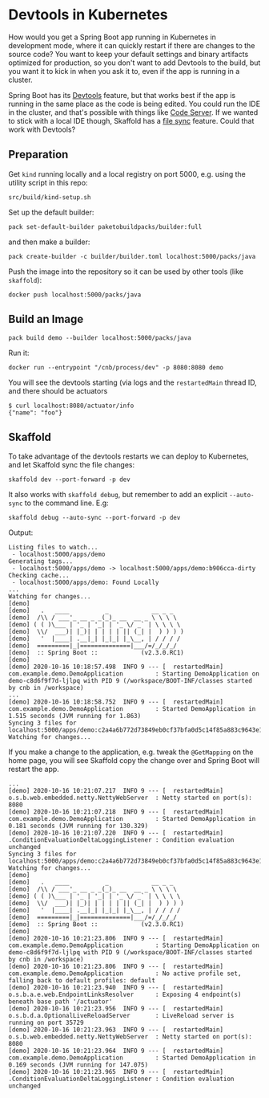 # Devtools in Kubernetes

How would you get a Spring Boot app running in Kubernetes in development mode, where it can quickly restart if there are changes to the source code? You want to keep your default settings and binary artifacts optimized for production, so you don't want to add Devtools to the build, but you want it to kick in when you ask it to, even if the app is running in a cluster.

Spring Boot has its [Devtools](https://docs.spring.io/spring-boot/docs/1.5.16.RELEASE/reference/html/using-boot-devtools.html) feature, but that works best if the app is running in the same place as the code is being edited. You could run the IDE in the cluster, and that's possible with things like [Code Server](https://github.com/cdr/code-server). If we wanted to stick with a local IDE though, Skaffold has a [file sync](https://skaffold.dev/docs/pipeline-stages/filesync/) feature. Could that work with Devtools?

## Preparation

Get `kind` running locally and a local registry on port 5000, e.g. using the utility script in this repo:

```
src/build/kind-setup.sh
```

Set up the default builder:

```
pack set-default-builder paketobuildpacks/builder:full
```

and then make a builder:

```
pack create-builder -c builder/builder.toml localhost:5000/packs/java
```

Push the image into the repository so it can be used by other tools (like `skaffold`):

```
docker push localhost:5000/packs/java
```

## Build an Image

```
pack build demo --builder localhost:5000/packs/java
```

Run it:

```
docker run --entrypoint "/cnb/process/dev" -p 8080:8080 demo
```

You will see the devtools starting (via logs and the `restartedMain` thread ID, and there should be actuators

```
$ curl localhost:8080/actuator/info
{"name": "foo"}
```

## Skaffold

To take advantage of the devtools restarts we can deploy to Kubernetes, and let Skaffold sync the file changes:

```
skaffold dev --port-forward -p dev
```

It also works with `skaffold debug`, but remember to add an explicit `--auto-sync` to the command line. E.g:


```
skaffold debug --auto-sync --port-forward -p dev
```

Output:

```
Listing files to watch...
 - localhost:5000/apps/demo
Generating tags...
 - localhost:5000/apps/demo -> localhost:5000/apps/demo:b906cca-dirty
Checking cache...
 - localhost:5000/apps/demo: Found Locally
...
Watching for changes...
[demo] 
[demo]   .   ____          _            __ _ _
[demo]  /\\ / ___'_ __ _ _(_)_ __  __ _ \ \ \ \
[demo] ( ( )\___ | '_ | '_| | '_ \/ _` | \ \ \ \
[demo]  \\/  ___)| |_)| | | | | || (_| |  ) ) ) )
[demo]   '  |____| .__|_| |_|_| |_\__, | / / / /
[demo]  =========|_|==============|___/=/_/_/_/
[demo]  :: Spring Boot ::            (v2.3.0.RC1)
[demo] 
[demo] 2020-10-16 10:18:57.498  INFO 9 --- [  restartedMain] com.example.demo.DemoApplication         : Starting DemoApplication on demo-c8d6f9f7d-ljlpq with PID 9 (/workspace/BOOT-INF/classes started by cnb in /workspace)
...
[demo] 2020-10-16 10:18:58.752  INFO 9 --- [  restartedMain] com.example.demo.DemoApplication         : Started DemoApplication in 1.515 seconds (JVM running for 1.863)
Syncing 3 files for localhost:5000/apps/demo:c2a4a6b772d73849eb0cf37bfa0d5c14f85a883c9643e1af7cb8f037a66d22a4
Watching for changes...
```

If you make a change to the application, e.g. tweak the `@GetMapping` on the home page, you will see Skaffold copy the change over and Spring Boot will restart the app.

```
...
[demo] 2020-10-16 10:21:07.217  INFO 9 --- [  restartedMain] o.s.b.web.embedded.netty.NettyWebServer  : Netty started on port(s): 8080
[demo] 2020-10-16 10:21:07.218  INFO 9 --- [  restartedMain] com.example.demo.DemoApplication         : Started DemoApplication in 0.181 seconds (JVM running for 130.329)
[demo] 2020-10-16 10:21:07.220  INFO 9 --- [  restartedMain] .ConditionEvaluationDeltaLoggingListener : Condition evaluation unchanged
Syncing 3 files for localhost:5000/apps/demo:c2a4a6b772d73849eb0cf37bfa0d5c14f85a883c9643e1af7cb8f037a66d22a4
Watching for changes...
[demo] 
[demo]   .   ____          _            __ _ _
[demo]  /\\ / ___'_ __ _ _(_)_ __  __ _ \ \ \ \
[demo] ( ( )\___ | '_ | '_| | '_ \/ _` | \ \ \ \
[demo]  \\/  ___)| |_)| | | | | || (_| |  ) ) ) )
[demo]   '  |____| .__|_| |_|_| |_\__, | / / / /
[demo]  =========|_|==============|___/=/_/_/_/
[demo]  :: Spring Boot ::            (v2.3.0.RC1)
[demo] 
[demo] 2020-10-16 10:21:23.806  INFO 9 --- [  restartedMain] com.example.demo.DemoApplication         : Starting DemoApplication on demo-c8d6f9f7d-ljlpq with PID 9 (/workspace/BOOT-INF/classes started by cnb in /workspace)
[demo] 2020-10-16 10:21:23.806  INFO 9 --- [  restartedMain] com.example.demo.DemoApplication         : No active profile set, falling back to default profiles: default
[demo] 2020-10-16 10:21:23.940  INFO 9 --- [  restartedMain] o.s.b.a.e.web.EndpointLinksResolver      : Exposing 4 endpoint(s) beneath base path '/actuator'
[demo] 2020-10-16 10:21:23.956  INFO 9 --- [  restartedMain] o.s.b.d.a.OptionalLiveReloadServer       : LiveReload server is running on port 35729
[demo] 2020-10-16 10:21:23.963  INFO 9 --- [  restartedMain] o.s.b.web.embedded.netty.NettyWebServer  : Netty started on port(s): 8080
[demo] 2020-10-16 10:21:23.964  INFO 9 --- [  restartedMain] com.example.demo.DemoApplication         : Started DemoApplication in 0.169 seconds (JVM running for 147.075)
[demo] 2020-10-16 10:21:23.965  INFO 9 --- [  restartedMain] .ConditionEvaluationDeltaLoggingListener : Condition evaluation unchanged
```